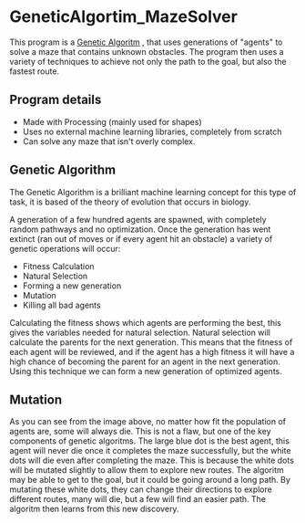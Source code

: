 # GeneticAlgortim_MazeSolver
This program is a [Genetic Algoritm](https://en.wikipedia.org/wiki/Genetic_algorithm) , that uses generations of "agents" to solve a maze 
that contains unknown obstacles. The program then uses a variety of techniques to achieve not only the path to the goal, but also the
fastest route.

## Program details
- Made with Processing (mainly used for shapes)
- Uses no external machine learning libraries, completely from scratch
- Can solve any maze that isn't overly complex.

## Genetic Algorithm
The Genetic Algorithm is a brilliant machine learning concept for this type of task, it is based of the theory of evolution that occurs
in biology. 

A generation of a few hundred agents are spawned, with completely random pathways and no optimization. Once the generation
has went extinct (ran out of moves or if every agent hit an obstacle) a variety of genetic operations will occur:
- Fitness Calculation
- Natural Selection
- Forming a new generation
- Mutation
- Killing all bad agents

Calculating the fitness shows which agents are performing the best, this gives the variables needed for natural selection.
Natural selection will calculate the parents for the next generation. This means that the fitness of each agent will be reviewed, and if
the agent has a high fitness it will have a high chance of becoming the parent for an agent in the next generation. Using this technique
we can form a new generation of optimized agents.

## Mutation
As you can see from the image above, no matter how fit the population of agents are, some will always die. This is not a flaw, but one
of the key components of genetic algoritms. The large blue dot is the best agent, this agent will never die once it completes the maze successfully, but the white dots will die even after completing the maze. This is because the white dots will be mutated slightly to
allow them to explore new routes. The algoritm may be able to get to the goal, but it could be going around a long path. By mutating these
white dots, they can change their directions to explore different routes, many will die, but a few will find an easier path. The algoritm
then learns from this new discovery.

